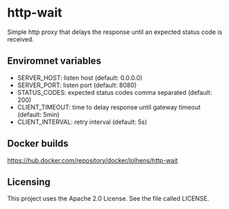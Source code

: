 # http-wait
Simple http proxy that delays the response until an expected status code is received.

## Enviromnet variables
- SERVER_HOST: listen host (default: 0.0.0.0)
- SERVER_PORT: listen port (default: 8080)
- STATUS_CODES: expected status codes comma separated (default: 200)
- CLIENT_TIMEOUT: time to delay response until gateway timeout (default: 5min)
- CLIENT_INTERVAL: retry interval (default: 5s)

## Docker builds
https://hub.docker.com/repository/docker/lolhens/http-wait

## Licensing
This project uses the Apache 2.0 License. See the file called LICENSE.

